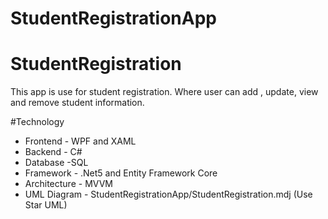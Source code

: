 # StudentRegistrationApp
# StudentRegistration
This app is use for student registration. Where user can add , update, view and remove student information.

#Technology
- Frontend - WPF and XAML
- Backend - C#
- Database -SQL
- Framework - .Net5 and Entity Framework Core
- Architecture - MVVM
- UML Diagram - StudentRegistrationApp/StudentRegistration.mdj (Use Star UML)
